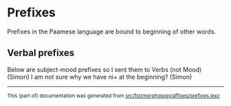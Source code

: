 # Prefixes
Prefixes in the Paamese language are bound to beginning of other words.

## Verbal prefixes

Below are subject-mood prefixes so I sent them to Verbs (not Mood) (Simon)
I am not sure why we have ni+ at the beginning? (Simon)

* * *

<small>This (part of) documentation was generated from [src/fst/morphology/affixes/prefixes.lexc](https://github.com/giellalt/lang-pma/blob/main/src/fst/morphology/affixes/prefixes.lexc)</small>
